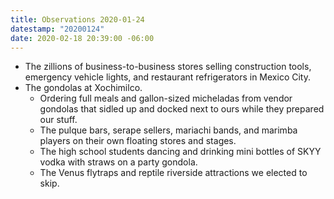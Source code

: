 ```yaml
---
title: Observations 2020-01-24
datestamp: "20200124"
date: 2020-02-18 20:39:00 -06:00
---
```


- The zillions of business-to-business stores selling construction tools, emergency vehicle lights, and restaurant refrigerators in Mexico City.
- The gondolas at Xochimilco.
	- Ordering full meals and gallon-sized micheladas from vendor gondolas that sidled up and docked next to ours while they prepared our stuff.
	- The pulque bars, serape sellers, mariachi bands, and marimba players on their own floating stores and stages.
	- The high school students dancing and drinking mini bottles of SKYY vodka with straws on a party gondola.
	- The Venus flytraps and reptile riverside attractions we elected to skip.
